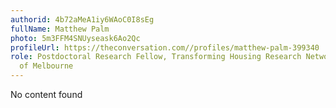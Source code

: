 ```yaml
---
authorid: 4b72aMeA1iy6WAoC0I8sEg
fullName: Matthew Palm
photo: 5m3FFM4SNUyseask6Ao2Qc
profileUrl: https://theconversation.com//profiles/matthew-palm-399340
role: Postdoctoral Research Fellow, Transforming Housing Research Network, University
  of Melbourne
---
```

No content found